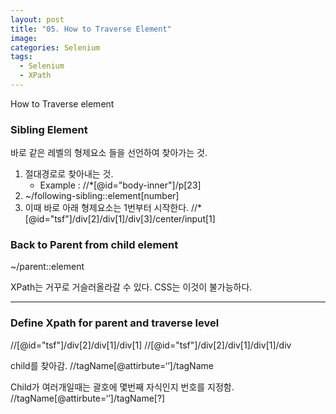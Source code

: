 ```yaml
---
layout: post
title: "05. How to Traverse Element"
image:
categories: Selenium
tags:
  - Selenium
  - XPath
---
```


How to Traverse element

### Sibling Element

바로 같은 레벨의 형제요소 들을 선언하여 찾아가는 것.

1. 절대경로로 찾아내는 것.
   - Example : //*[@id="body-inner"]/p[23]
2. ~/following-sibling::element[number]
  1. 이때 바로 아래 형제요소는 1번부터 시작한다.
    //*[@id="tsf"]/div[2]/div[1]/div[3]/center/input[1]

### Back to Parent from child element

~/parent::element

XPath는 거꾸로 거슬러올라갈 수 있다.
CSS는 이것이 불가능하다.

---

### Define Xpath for parent and traverse level

//[@id="tsf"]/div[2]/div[1]/div[1]
//[@id="tsf"]/div[2]/div[1]/div[1]/div

child를 찾아감.
//tagName[@attirbute=‘’]/tagName

Child가 여러개일때는 괄호에 몇번째 자식인지 번호를 지정함.
//tagName[@attirbute=‘’]/tagName[?]